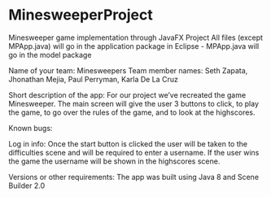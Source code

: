 # MinesweeperProject
Minesweeper game implementation through JavaFX Project
All files (except MPApp.java) will go in the application package in Eclipse
    - MPApp.java will go in the model package

Name of your team: Minesweepers 
Team member names: Seth Zapata, Jhonathan Mejia, Paul Perryman, Karla De La Cruz

Short description of the app: For our project we’ve recreated the game Minesweeper. The main screen will give the user 3 buttons to click, to play the game, to go over the rules of the game, and to look at the highscores. 

Known bugs:

Log in info: Once the start button is clicked the user will be taken to the difficulties scene and will be required to enter a username. If the user wins the game the username will be shown in the highscores scene.

Versions or other requirements: The app was built using Java 8 and Scene Builder 2.0
